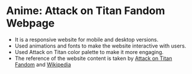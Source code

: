 # Anime: Attack on Titan Fandom Webpage
- It is a responsive website for mobile and desktop versions.
- Used animations and fonts to make the website interactive with users.
- Used Attack on Titan color palette to make it more engaging.
- The reference of the website content is taken by [Attack on Titan Fandom](https://attackontitan.fandom.com/wiki/Attack_on_Titan_(Anime)) and [Wikipedia](https://en.wikipedia.org/wiki/Attack_on_Titan)
